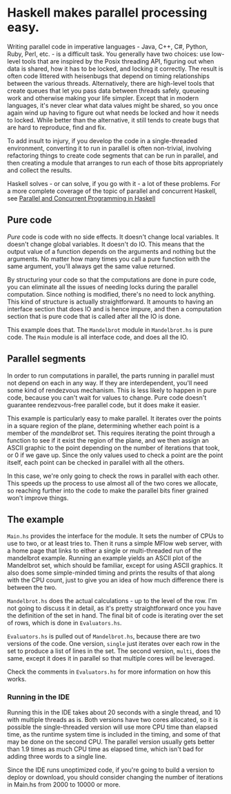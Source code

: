 # Haskell makes parallel processing easy.

Writing parallel code in imperative languages - Java, C++, C#, Python, Ruby, Perl, etc. -
is a difficult task. You generally have two choices: use low-level tools that are inspired
by the Posix threading API, figuring out when data is shared, how it has to be locked,
and locking it correctly. The result is often code littered with heisenbugs that depend on
timing relationships between the various threads. Alternatively, there are high-level tools
that create queues that let you pass data between threads safely, queueing work and otherwise
making your life simpler. Except that in modern languages, it's never clear what data values
might be shared, so you once again wind up having to figure out what needs be locked and how it
needs to locked. While better than the alternative, it still tends to create bugs that are
hard to reproduce, find and fix.

To add insult to injury, if you develop the code in a single-threaded environment, converting
it to run in parallel is often non-trivial, involving refactoring things to create code segments
that can be run in parallel, and then creating a module that arranges to run each of those bits
appropriately and collect the results.

Haskell solves - or can solve, if you go with it - a lot of these problems. For a more complete
coverage of the topic of parallel and concurrent Haskell, see [Parallel and Concurrent Programming
in Haskell](http://chimera.labs.oreilly.com/books/1230000000929)

## Pure code

*Pure* code is code with no side effects. It doesn't change local variables. It doesn't change
global variables. It doesn't do IO. This means that the output value of a function depends on
the arguments and nothing but the arguments. No matter how many times you call a pure function
with the same argument, you'll always get the same value returned.

By structuring your code so that the computations are done in pure code, you can eliminate all
the issues of needing locks during the parallel computation. Since nothing is modified, there's
no need to lock anything. This kind of structure is actually straightforward. It amounts to having
an interface section that does IO and is hence impure, and then a computation section that is pure
code that is called after all the IO is done.

This example does that. The `Mandelbrot` module in `Mandelbrot.hs` is pure code. The `Main` module is all
interface code, and does all the IO.

## Parallel segments

In order to run computations in parallel, the parts running in parallel must not depend on each in
any way. If they are interdependent, you'll need some kind of rendezvous mechanism.  This is less
likely to happen in pure code, because you can't wait for values to change. Pure code doesn't
guarantee rendezvous-free parallel code, but it does make it easier.

This example is particularly easy to make parallel. It iterates over the points in a square region
of the plane, determining whether each point is a member of the *mandelbrot* set. This requires
iterating the point through a function to see if it exist the region of the plane, and we then
assign an ASCII graphic to the point depending on the number of iterations that took, or 0 if we gave
up. Since the only values used to check a point are the point itself, each point can be checked in
parallel with all the others.

In this case, we're only going to check the rows in parallel with each other. This speeds up the
process to use almost all of the two cores we allocate, so reaching further into the code to make
the parallel bits finer grained won't improve things.

## The example

`Main.hs` provides the interface for the module. It sets the number of CPUs to use to two, or at
least tries to. Then it runs a simple MFlow web server, with a home page that links to either a
single or multi-threaded run of the mandelbrot example. Running an example yields an ASCII plot
of the Mandelbrot set, which should be familiar, except for using ASCII graphics. It also does
some simple-minded timing and prints the results of that along with the CPU count, just to give you an
idea of how much difference there is between the two.

`Mandelbrot.hs` does the actual calculations - up to the level of the row. I'm not going to discuss it
in detail, as it's pretty straightforward once you have the definition of the set in hand. The final
bit of code is iterating over the set of rows, which is done in `Evaluators.hs`.

`Evaluators.hs` is pulled out of `Mandelbrot.hs`, because there are two versions of the code. One version,
`single` just iterates over each row in the set to produce a list of lines in the set. The second
version, `multi`, does the same, except it does it in parallel so that multiple cores will be leveraged.

Check the comments in `Evaluators.hs` for more information on how this works.

### Running in the IDE

Running this in the IDE takes about 20 seconds with a single thread, and 10 with multiple threads
as is. Both versions have two cores allocated, so it is possible the single-threaded version will
use more CPU time than elapsed time, as the runtime system time is included in the timing, and
some of that may be done on the second CPU. The parallel version usually gets better than 1.9 times
as much CPU time as elapsed time, which isn't bad for adding three words to a single line.

Since the IDE runs unoptimized code, if you're going to build a version to deploy or download, you
should consider changing the number of iterations in Main.hs from 2000 to 10000 or more.
